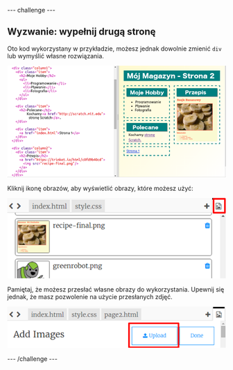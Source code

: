 --- challenge ---

## Wyzwanie: wypełnij drugą stronę

Oto kod wykorzystany w przykładzie, możesz jednak dowolnie zmienić `div` lub wymyślić własne rozwiązania.

![zrzut ekranu](images/magazine-page2-challenge.png)

Kliknij ikonę obrazów, aby wyświetlić obrazy, które możesz użyć:

![zrzut ekranu](images/magazine-images.png)

Pamiętaj, że możesz przesłać własne obrazy do wykorzystania. Upewnij się jednak, że masz pozwolenie na użycie przesłanych zdjęć.

![zrzut ekranu](images/magazine-upload-images.png)

--- /challenge ---